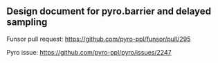 ## Design document for pyro.barrier and delayed sampling

Funsor pull request: https://github.com/pyro-ppl/funsor/pull/295 

Pyro issue: https://github.com/pyro-ppl/pyro/issues/2247
